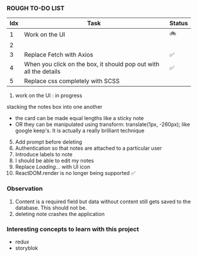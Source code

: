 ### ROUGH TO-DO LIST

| Idx | Task                     | Status      |
| --- | ------------------------ | ----------- |
| 1   | Work on the UI           | 🚲         |
| 2   |                          |             |
| 3   | Replace Fetch with Axios | ✅ |
| 4   | When you click on the box, it should pop out with all the details | ✅ |
| 5   | Replace css completely with SCSS ||

1.  work on the UI : in progress
<!-- 2. add tests -->

stacking the notes box into one another

- the card can be made equal lengths like a sticky note
- OR they can be manipulated using transform: translate(1px, -260px); like google keep's.
  It is actually a really brilliant technique


5. Add prompt before deleting
6. Authentication so that notes are attached to a particular user
7. Introduce labels to note
8. I should be able to edit my notes
9. Replace *Loading...* with UI icon
10. ReactDOM.render is no longer being supported ✅


<!-- handle close is actually not working yet -->

### Observation

1. Content is a required field but data without content still gets saved to the database. This should not be.
2. deleting note crashes the application


### Interesting concepts to learn with this project
- redux
- storyblok